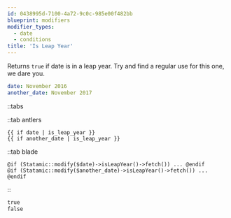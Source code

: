 ```yaml
---
id: 0438995d-7100-4a72-9c0c-985e00f482bb
blueprint: modifiers
modifier_types:
  - date
  - conditions
title: 'Is Leap Year'
---
```

Returns `true` if date is in a leap year. Try and find a regular use for this one, we dare you.

```yaml
date: November 2016
another_date: November 2017
```

::tabs

::tab antlers
```antlers
{{ if date | is_leap_year }}
{{ if another_date | is_leap_year }}
```
::tab blade
```blade
@if (Statamic::modify($date)->isLeapYear()->fetch()) ... @endif
@if (Statamic::modify($another_date)->isLeapYear()->fetch()) ... @endif
```
::

```html
true
false
```
